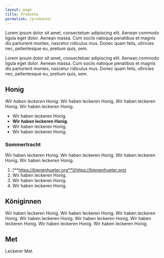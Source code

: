 ```yaml
---
layout: page
title: Produkte
permalink: /produkte/
---
```


Lorem ipsum dolor sit amet, consectetuer adipiscing elit. Aenean commodo ligula eget dolor. Aenean massa. Cum sociis natoque penatibus et magnis dis parturient montes, nascetur ridiculus mus. Donec quam felis, ultricies nec, pellentesque eu, pretium quis, sem.

Lorem ipsum dolor sit amet, consectetuer adipiscing elit. Aenean commodo ligula eget dolor. Aenean massa. Cum sociis natoque penatibus et magnis dis parturient montes, nascetur ridiculus mus. Donec quam felis, ultricies nec, pellentesque eu, pretium quis, sem.

## Honig

*Wir haben leckeren Honig.* Wir haben leckeren Honig. Wir haben leckeren Honig. Wir haben leckeren Honig. 

* Wir haben leckeren Honig.
* **Wir haben leckeren Honig.**
* Wir haben leckeren Honig.
*    Wir haben leckeren Honig.

### Sommertracht

Wir haben leckeren Honig. Wir haben leckeren Honig. Wir haben leckeren Honig. Wir haben leckeren Honig. 

1. [**https://bienenhueter.org**](https://bienenhueter.org)
2. Wir haben leckeren Honig.
3. Wir haben leckeren Honig.
1. Wir haben leckeren Honig.

## Königinnen

Wir haben leckeren Honig. Wir haben leckeren Honig. Wir haben leckeren Honig. Wir haben leckeren Honig. Wir haben leckeren Honig. Wir haben leckeren Honig. Wir haben leckeren Honig. Wir haben leckeren Honig.

## Met

Leckerer Met.

